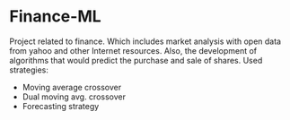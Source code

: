 # Finance-ML
Project related to finance. Which includes market analysis with open data from yahoo and other Internet resources. Also, the development of algorithms that would predict the purchase and sale of shares. 
Used strategies:
- Moving average crossover
- Dual moving avg. crossover
- Forecasting strategy
